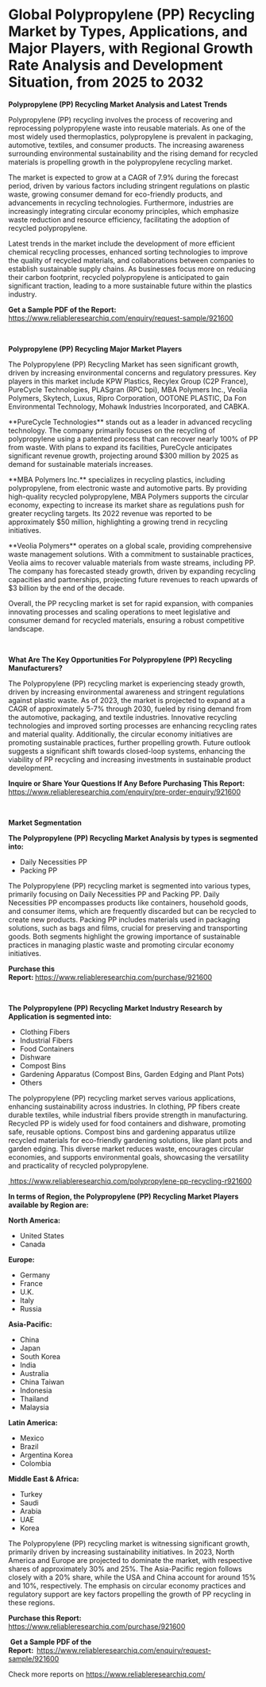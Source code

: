 <p><h1>Global Polypropylene (PP) Recycling Market by Types, Applications, and Major Players, with Regional Growth Rate Analysis and Development Situation, from 2025 to 2032</h1></p><p><strong>Polypropylene (PP) Recycling Market Analysis and Latest Trends</strong></p>
<p><p>Polypropylene (PP) recycling involves the process of recovering and reprocessing polypropylene waste into reusable materials. As one of the most widely used thermoplastics, polypropylene is prevalent in packaging, automotive, textiles, and consumer products. The increasing awareness surrounding environmental sustainability and the rising demand for recycled materials is propelling growth in the polypropylene recycling market. </p><p>The market is expected to grow at a CAGR of 7.9% during the forecast period, driven by various factors including stringent regulations on plastic waste, growing consumer demand for eco-friendly products, and advancements in recycling technologies. Furthermore, industries are increasingly integrating circular economy principles, which emphasize waste reduction and resource efficiency, facilitating the adoption of recycled polypropylene. </p><p>Latest trends in the market include the development of more efficient chemical recycling processes, enhanced sorting technologies to improve the quality of recycled materials, and collaborations between companies to establish sustainable supply chains. As businesses focus more on reducing their carbon footprint, recycled polypropylene is anticipated to gain significant traction, leading to a more sustainable future within the plastics industry.</p></p>
<p><strong>Get a Sample PDF of the Report:&nbsp;</strong> <a href="https://www.reliableresearchiq.com/enquiry/request-sample/921600?utm_campaign=1837&utm_medium=2&utm_source=Github&utm_content=ia&utm_term=11032025&utm_id=polypropylene-pp-recycling">https://www.reliableresearchiq.com/enquiry/request-sample/921600</a></p>
<p>&nbsp;</p>
<p><strong>Polypropylene (PP) Recycling Major Market Players</strong></p>
<p><p>The Polypropylene (PP) Recycling Market has seen significant growth, driven by increasing environmental concerns and regulatory pressures. Key players in this market include KPW Plastics, Recylex Group (C2P France), PureCycle Technologies, PLASgran (RPC bpi), MBA Polymers Inc., Veolia Polymers, Skytech, Luxus, Ripro Corporation, OOTONE PLASTIC, Da Fon Environmental Technology, Mohawk Industries Incorporated, and CABKA.</p><p>**PureCycle Technologies** stands out as a leader in advanced recycling technology. The company primarily focuses on the recycling of polypropylene using a patented process that can recover nearly 100% of PP from waste. With plans to expand its facilities, PureCycle anticipates significant revenue growth, projecting around $300 million by 2025 as demand for sustainable materials increases.</p><p>**MBA Polymers Inc.** specializes in recycling plastics, including polypropylene, from electronic waste and automotive parts. By providing high-quality recycled polypropylene, MBA Polymers supports the circular economy, expecting to increase its market share as regulations push for greater recycling targets. Its 2022 revenue was reported to be approximately $50 million, highlighting a growing trend in recycling initiatives.</p><p>**Veolia Polymers** operates on a global scale, providing comprehensive waste management solutions. With a commitment to sustainable practices, Veolia aims to recover valuable materials from waste streams, including PP. The company has forecasted steady growth, driven by expanding recycling capacities and partnerships, projecting future revenues to reach upwards of $3 billion by the end of the decade.</p><p>Overall, the PP recycling market is set for rapid expansion, with companies innovating processes and scaling operations to meet legislative and consumer demand for recycled materials, ensuring a robust competitive landscape.</p></p>
<p>&nbsp;</p>
<p><strong>What Are The Key Opportunities For Polypropylene (PP) Recycling Manufacturers?</strong></p>
<p><p>The Polypropylene (PP) recycling market is experiencing steady growth, driven by increasing environmental awareness and stringent regulations against plastic waste. As of 2023, the market is projected to expand at a CAGR of approximately 5-7% through 2030, fueled by rising demand from the automotive, packaging, and textile industries. Innovative recycling technologies and improved sorting processes are enhancing recycling rates and material quality. Additionally, the circular economy initiatives are promoting sustainable practices, further propelling growth. Future outlook suggests a significant shift towards closed-loop systems, enhancing the viability of PP recycling and increasing investments in sustainable product development.</p></p>
<p><strong>Inquire or Share Your Questions If Any Before Purchasing This Report:</strong> <a href="https://www.reliableresearchiq.com/enquiry/pre-order-enquiry/921600?utm_campaign=1837&utm_medium=2&utm_source=Github&utm_content=ia&utm_term=11032025&utm_id=polypropylene-pp-recycling">https://www.reliableresearchiq.com/enquiry/pre-order-enquiry/921600</a></p>
<p>&nbsp;</p>
<p><strong>Market Segmentation</strong></p>
<p><strong>The Polypropylene (PP) Recycling Market Analysis by types is segmented into:</strong></p>
<p><ul><li>Daily Necessities PP</li><li>Packing PP</li></ul></p>
<p><p>The Polypropylene (PP) recycling market is segmented into various types, primarily focusing on Daily Necessities PP and Packing PP. Daily Necessities PP encompasses products like containers, household goods, and consumer items, which are frequently discarded but can be recycled to create new products. Packing PP includes materials used in packaging solutions, such as bags and films, crucial for preserving and transporting goods. Both segments highlight the growing importance of sustainable practices in managing plastic waste and promoting circular economy initiatives.</p></p>
<p><strong>Purchase this Report:&nbsp;</strong><a href="https://www.reliableresearchiq.com/purchase/921600?utm_campaign=1837&utm_medium=2&utm_source=Github&utm_content=ia&utm_term=11032025&utm_id=polypropylene-pp-recycling">https://www.reliableresearchiq.com/purchase/921600</a></p>
<p>&nbsp;</p>
<p><strong>The Polypropylene (PP) Recycling Market Industry Research by Application is segmented into:</strong></p>
<p><ul><li>Clothing Fibers</li><li>Industrial Fibers</li><li>Food Containers</li><li>Dishware</li><li>Compost Bins</li><li>Gardening Apparatus (Compost Bins, Garden Edging and Plant Pots)</li><li>Others</li></ul></p>
<p><p>The polypropylene (PP) recycling market serves various applications, enhancing sustainability across industries. In clothing, PP fibers create durable textiles, while industrial fibers provide strength in manufacturing. Recycled PP is widely used for food containers and dishware, promoting safe, reusable options. Compost bins and gardening apparatus utilize recycled materials for eco-friendly gardening solutions, like plant pots and garden edging. This diverse market reduces waste, encourages circular economies, and supports environmental goals, showcasing the versatility and practicality of recycled polypropylene.</p></p>
<p><a href="https://www.reliableresearchiq.com/polypropylene-pp-recycling-r921600?utm_campaign=1837&utm_medium=2&utm_source=Github&utm_content=ia&utm_term=11032025&utm_id=polypropylene-pp-recycling">&nbsp;https://www.reliableresearchiq.com/polypropylene-pp-recycling-r921600</a></p>
<p><strong>In terms of Region, the Polypropylene (PP) Recycling Market Players available by Region are:</strong></p>
<p>
    <p> <strong> North America: </strong>
        <ul>
            <li>United States</li>
            <li>Canada</li>
        </ul>
        </p> 
    <p> <strong> Europe: </strong>
        <ul>
            <li>Germany</li>
            <li>France</li>
            <li>U.K.</li>
            <li>Italy</li>
            <li>Russia</li>
        </ul>
        </p> 
    <p> <strong> Asia-Pacific: </strong>
        <ul>
            <li>China</li>
            <li>Japan</li>
            <li>South Korea</li>
            <li>India</li>
            <li>Australia</li>
            <li>China Taiwan</li>
            <li>Indonesia</li>
            <li>Thailand</li>
            <li>Malaysia</li>
        </ul>
        </p> 
    <p> <strong> Latin America: </strong>
        <ul>
            <li>Mexico</li>
            <li>Brazil</li>
            <li>Argentina Korea</li>
            <li>Colombia</li>
        </ul>
        </p> 
    <p> <strong> Middle East & Africa: </strong>
        <ul>
            <li>Turkey</li>
            <li>Saudi</li>
            <li>Arabia</li>
            <li>UAE</li>
            <li>Korea</li>
        </ul>
    </p>
    </p>
<p><p>The Polypropylene (PP) recycling market is witnessing significant growth, primarily driven by increasing sustainability initiatives. In 2023, North America and Europe are projected to dominate the market, with respective shares of approximately 30% and 25%. The Asia-Pacific region follows closely with a 20% share, while the USA and China account for around 15% and 10%, respectively. The emphasis on circular economy practices and regulatory support are key factors propelling the growth of PP recycling in these regions.</p></p>
<p><strong>Purchase this Report: </strong><a href="https://www.reliableresearchiq.com/purchase/921600?utm_campaign=1837&utm_medium=2&utm_source=Github&utm_content=ia&utm_term=11032025&utm_id=polypropylene-pp-recycling">https://www.reliableresearchiq.com/purchase/921600</a></p>
<p>&nbsp;<strong>Get a Sample PDF of the Report:&nbsp;&nbsp;</strong><a href="https://www.reliableresearchiq.com/enquiry/request-sample/921600?utm_campaign=1837&utm_medium=2&utm_source=Github&utm_content=ia&utm_term=11032025&utm_id=polypropylene-pp-recycling">https://www.reliableresearchiq.com/enquiry/request-sample/921600</a></p>
<p><strong></strong></p>
<p>Check more reports on <a href="https://www.reliableresearchiq.com/?utm_campaign=1837&utm_medium=2&utm_source=Github&utm_content=ia&utm_term=11032025&utm_id=polypropylene-pp-recycling">https://www.reliableresearchiq.com/</a></p>